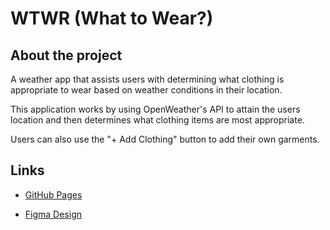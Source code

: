 # WTWR (What to Wear?)

## About the project
A weather app that assists users with determining what clothing is appropriate to wear based on weather conditions in their location. 

This application works by using OpenWeather's API to attain the users location and then determines what clothing items are most appropriate. 

Users can also use the "+ Add Clothing" button to add their own garments. 

## Links

- [GitHub Pages](https://anniem101.github.io/se_project_react/)

- [Figma Design](https://www.figma.com/file/DTojSwldenF9UPKQZd6RRb/Sprint-10%3A-WTWR)
